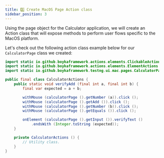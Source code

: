 ```yaml
---
title: 3️⃣ Create MacOS Page Action class
sidebar_position: 3
---
```


Using the page object for the Calculator application, we will create an Action class that will expose methods to perform user flows specific to the MacOS platform.

Let's check out the following action class example below for our `CalculatorPage` class we created:

```java
import static io.github.boykaframework.actions.elements.ClickableActions.withMouse;
import static io.github.boykaframework.actions.elements.ElementActions.onElement;
import static io.github.boykaframework.testng.ui.mac.pages.CalculatorPage.calculatorPage;

public final class CalculatorActions {
    public static void verifyAdd (final int a, final int b) {
        final var expected = a + b;

        withMouse (calculatorPage ().getNumber (a)).click ();
        withMouse (calculatorPage ().getAdd ()).click ();
        withMouse (calculatorPage ().getNumber (b)).click ();
        withMouse (calculatorPage ().getEquals ()).click ();

        onElement (calculatorPage ().getInput ()).verifyText ()
            .endsWith (Integer.toString (expected));
    }

    private CalculatorActions () {
        // Utility class.
    }
}
```
